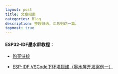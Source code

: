 ```yaml
---
layout: post
title: 文章指南
categories: Blog
description: 整理归纳，汇总到这一篇。
topmost: true
---
```




#### ESP32-IDF墨水屏教程：

- [购买链接](https://gaojulong.com/buy/)

- [ESP-IDF VSCode下环境搭建（墨水屏开发案例一）](https://gaojulong.com/2022/02/25/blog-esp32epd-1//)
